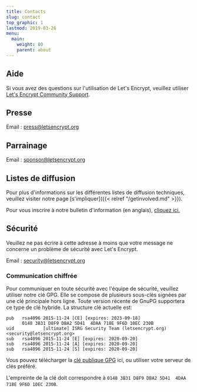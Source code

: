 ```yaml
---
title: Contacts
slug: contact
top_graphic: 1
lastmod: 2019-03-26
menu:
  main:
    weight: 80
    parent: about
---
```


## Aide

Si vous avez des questions sur l'utilisation de Let's Encrypt, veuillez utiliser [Let's Encrypt Community Support](https://community.letsencrypt.org/).

## Presse

Email : [press@letsencrypt.org](mailto:press@letsencrypt.org)

## Parrainage

Email : [sponsor@letsencrypt.org](mailto:sponsor@letsencrypt.org)

## Listes de diffusion

Pour plus d'informations sur les différentes listes de diffusion techniques, veuillez visiter notre page [s'impliquer]({{< relref "/getinvolved.md" >}}).

Pour vous inscrire à notre bulletin d'information (en anglais), [cliquez ici.](https://letsencrypt.us14.list-manage.com/subscribe?u=dc00f5bdab7179027a494d4e8&id=ec773c6bad)

## Sécurité

Veuillez ne pas écrire à cette adresse à moins que votre message ne concerne un problème de sécurité avec Let's Encrypt.

Email : [security@letsencrypt.org](mailto:security@letsencrypt.org)

### Communication chiffrée

Pour communiquer en toute sécurité avec l'équipe de sécurité, veuillez utiliser notre clé GPG. Elle se compose de plusieurs sous-clés signées par une clé principale hors ligne. Toute version récente de GnuPG supportera ce type de clé hybride. La structure clé actuelle est:

```
pub   rsa4096 2015-11-24 [CE] [expires: 2023-09-18]
      0148 3B31 D8F9 DBA2 5D41  4DAA 718E 9F6D 10EC 230B
uid           [ultimate] ISRG Security Team (letsencrypt.org) <security@letsencrypt.org>
sub   rsa4096 2015-11-24 [E] [expires: 2020-09-20]
sub   rsa4096 2015-11-24 [A] [expires: 2020-09-20]
sub   rsa4096 2015-11-24 [S] [expires: 2020-09-20]
```

Vous pouvez télécharger la [clé publique GPG](/security_letsencrypt.org-publickey.asc) ici, ou utiliser votre serveur de clés préféré.

L'empreinte de la clé doit correspondre à `0148 3B31 D8F9 DBA2 5D41  4DAA 718E 9F6D 10EC 230B`.
